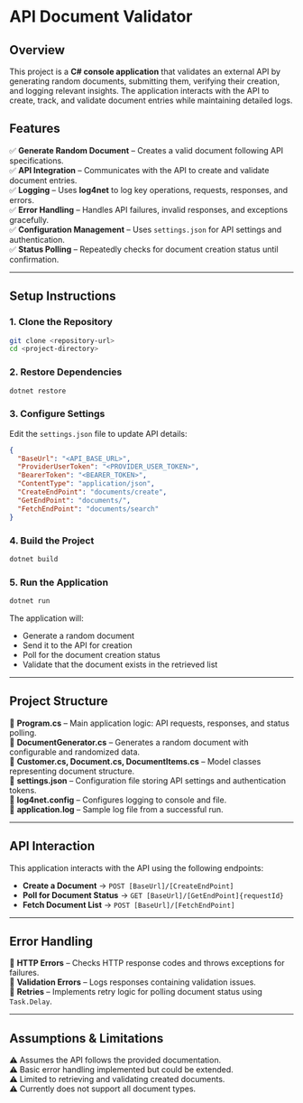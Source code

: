 # API Document Validator

## Overview

This project is a **C# console application** that validates an external API by generating random documents, submitting them, verifying their creation, and logging relevant insights. The application interacts with the API to create, track, and validate document entries while maintaining detailed logs.

## Features

✅ **Generate Random Document** – Creates a valid document following API specifications.\
✅ **API Integration** – Communicates with the API to create and validate document entries.\
✅ **Logging** – Uses **log4net** to log key operations, requests, responses, and errors.\
✅ **Error Handling** – Handles API failures, invalid responses, and exceptions gracefully.\
✅ **Configuration Management** – Uses `settings.json` for API settings and authentication.\
✅ **Status Polling** – Repeatedly checks for document creation status until confirmation.

---

## Setup Instructions

### **1. Clone the Repository**

```sh
git clone <repository-url>
cd <project-directory>
```

### **2. Restore Dependencies**

```sh
dotnet restore
```

### **3. Configure Settings**

Edit the `settings.json` file to update API details:

```json
{
  "BaseUrl": "<API_BASE_URL>",
  "ProviderUserToken": "<PROVIDER_USER_TOKEN>",
  "BearerToken": "<BEARER_TOKEN>",
  "ContentType": "application/json",
  "CreateEndPoint": "documents/create",
  "GetEndPoint": "documents/",
  "FetchEndPoint": "documents/search"
}
```

### **4. Build the Project**

```sh
dotnet build
```

### **5. Run the Application**

```sh
dotnet run
```

The application will:

- Generate a random document
- Send it to the API for creation
- Poll for the document creation status
- Validate that the document exists in the retrieved list

---

## Project Structure

📂 **Program.cs** – Main application logic: API requests, responses, and status polling.\
📂 **DocumentGenerator.cs** – Generates a random document with configurable and randomized data.\
📂 **Customer.cs, Document.cs, DocumentItems.cs** – Model classes representing document structure.\
📂 **settings.json** – Configuration file storing API settings and authentication tokens.\
📂 **log4net.config** – Configures logging to console and file.\
📂 **application.log** – Sample log file from a successful run.

---

## API Interaction

This application interacts with the API using the following endpoints:

- **Create a Document** → `POST [BaseUrl]/[CreateEndPoint]`
- **Poll for Document Status** → `GET [BaseUrl]/[GetEndPoint]{requestId}`
- **Fetch Document List** → `POST [BaseUrl]/[FetchEndPoint]`

---

## Error Handling

🔹 **HTTP Errors** – Checks HTTP response codes and throws exceptions for failures.\
🔹 **Validation Errors** – Logs responses containing validation issues.\
🔹 **Retries** – Implements retry logic for polling document status using `Task.Delay`.

---

## Assumptions & Limitations

⚠️ Assumes the API follows the provided documentation.\
⚠️ Basic error handling implemented but could be extended.\
⚠️ Limited to retrieving and validating created documents.\
⚠️ Currently does not support all document types.
